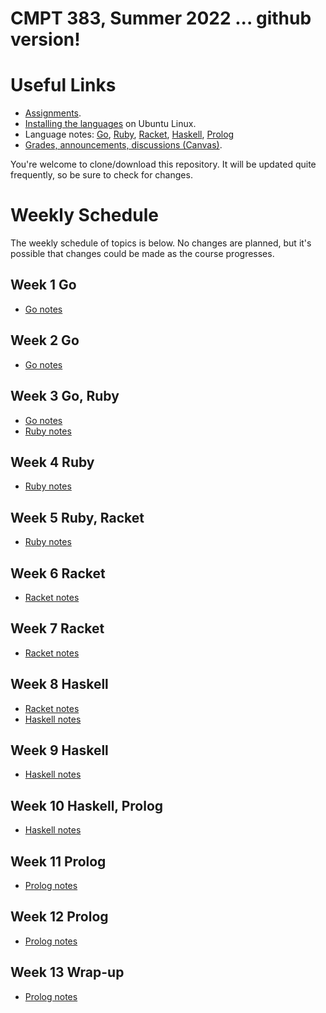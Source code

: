 # CMPT 383, Summer 2022 ... github version!

# Useful Links

- [Assignments](assignments/assignments.md).
- [Installing the languages](install.md) on Ubuntu Linux.
- Language notes: [Go](languages/go/go_notes.md),
  [Ruby](languages/ruby/ruby_notes.md),
  [Racket](languages/racket/racket_notes.md),
  [Haskell](languages/haskell/haskell_notes.md),
  [Prolog](languages/prolog/prolog_notes.md)
- [Grades, announcements, discussions
  (Canvas)](https://canvas.sfu.ca/courses/70067).

You're welcome to clone/download this repository. It will be updated quite
frequently, so be sure to check for changes.


# Weekly Schedule

The weekly schedule of topics is below. No changes are planned, but it's
possible that changes could be made as the course progresses.

## Week 1 Go

- [Go notes](languages/go/go_notes.md) 

## Week 2 Go

- [Go notes](languages/go/go_notes.md) 

## Week 3 Go, Ruby

- [Go notes](languages/go/go_notes.md) 
- [Ruby notes](languages/ruby/ruby_notes.md)

## Week 4 Ruby
- [Ruby notes](languages/ruby/ruby_notes.md)

## Week 5 Ruby, Racket
- [Ruby notes](languages/ruby/ruby_notes.md)

## Week 6 Racket
- [Racket notes](languages/racket/racket_notes.md)

## Week 7 Racket
- [Racket notes](languages/racket/racket_notes.md)

## Week 8 Haskell
- [Racket notes](languages/racket/racket_notes.md)
- [Haskell notes](languages/haskell/haskell_notes.md)

## Week 9 Haskell
- [Haskell notes](languages/haskell/haskell_notes.md)

## Week 10 Haskell, Prolog
- [Haskell notes](languages/haskell/haskell_notes.md)

## Week 11 Prolog
- [Prolog notes](languages/prolog/prolog_notes.md)

## Week 12 Prolog
- [Prolog notes](languages/prolog/prolog_notes.md)

## Week 13 Wrap-up
- [Prolog notes](languages/prolog/prolog_notes.md)
